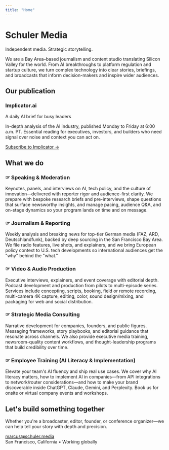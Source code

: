 ```yaml
---
title: "Home"
---
```


<div class="hero-section">
  <div class="container">
    <h1 class="hero-title">Schuler Media</h1>
  <p class="hero-subtitle">Independent media. Strategic storytelling.</p>
  <div class="hero-description">
    <p>We are a Bay Area–based journalism and content studio translating Silicon Valley for the world. From AI breakthroughs to platform regulation and startup culture, we turn complex technology into clear stories, briefings, and broadcasts that inform decision-makers and inspire wider audiences.</p>
  </div>
  </div>
</div>

<div class="newsletters-section">
  <div class="container">
    <h2>Our publication</h2>
    <div class="newsletter-grid">
    <div class="newsletter-card">
      <h3>Implicator.ai</h3>
      <p class="newsletter-tagline">A daily AI brief for busy leaders</p>
      <p>In-depth analysis of the AI industry, published Monday to Friday at 6:00 a.m. PT. Essential reading for executives, investors, and builders who need signal over noise and context you can act on.</p>
      <a href="https://implicator.ai" class="subscribe-btn">Subscribe to Implicator →</a>
    </div>
    </div>
  </div>
</div>

<div class="services-section">
  <div class="container">
    <h2>What we do</h2>
    <div class="services-grid">
    <div class="service-card">
      <h3>☞ Speaking & Moderation</h3>
      <p>Keynotes, panels, and interviews on AI, tech policy, and the culture of innovation—delivered with reporter rigor and audience-first clarity. We prepare with bespoke research briefs and pre-interviews, shape questions that surface newsworthy insights, and manage pacing, audience Q&A, and on-stage dynamics so your program lands on time and on message.</p>
    </div>
    <div class="service-card">
      <h3>☞ Journalism & Reporting</h3>
      <p>Weekly analysis and breaking news for top-tier German media (FAZ, ARD, Deutschlandfunk), backed by deep sourcing in the San Francisco Bay Area. We file radio features, live shots, and explainers, and we bring European policy context to U.S. tech developments so international audiences get the "why" behind the "what."</p>
    </div>
    <div class="service-card">
      <h3>☞ Video & Audio Production</h3>
      <p>Executive interviews, explainers, and event coverage with editorial depth. Podcast development and production from pilots to multi-episode series. Services include concepting, scripts, booking, field or remote recording, multi-camera 4K capture, editing, color, sound design/mixing, and packaging for web and social distribution.</p>
    </div>
    <div class="service-card">
      <h3>☞ Strategic Media Consulting</h3>
      <p>Narrative development for companies, founders, and public figures. Messaging frameworks, story playbooks, and editorial guidance that resonate across channels. We also provide executive media training, newsroom-quality content workflows, and thought-leadership programs that build credibility over time.</p>
    </div>
    <div class="service-card">
      <h3>☞ Employee Training (AI Literacy & Implementation)</h3>
      <p>Elevate your team's AI fluency and ship real use cases. We cover why AI literacy matters, how to implement AI in companies—from API integrations to network/router considerations—and how to make your brand discoverable inside ChatGPT, Claude, Gemini, and Perplexity. Book us for onsite or virtual company events and workshops.</p>
    </div>
    </div>
  </div>
</div>

<div class="contact-section">
  <div class="container">
    <h2>Let's build something together</h2>
    <p class="contact-intro">Whether you're a broadcaster, editor, founder, or conference organizer—we can help tell your story with depth and precision.</p>
  <div class="contact-info">
    <div><a href="mailto:marcus@schuler.media" class="contact-link">marcus@schuler.media</a></div>
    <div class="location">San Francisco, California • Working globally</div>
  </div>
  </div>
</div>